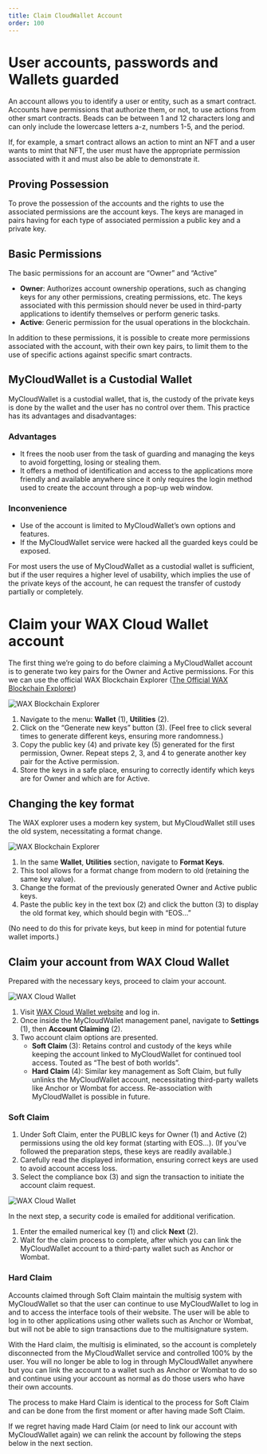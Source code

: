 ```yaml
---
title: Claim CloudWallet Account
order: 100
---
```


# User accounts, passwords and Wallets guarded

An account allows you to identify a user or entity, such as a smart contract. Accounts have permissions that authorize them, or not, to use actions from other smart contracts. Beads can be between 1 and 12 characters long and can only include the lowercase letters a-z, numbers 1-5, and the period.

If, for example, a smart contract allows an action to mint an NFT and a user wants to mint that NFT, the user must have the appropriate permission associated with it and must also be able to demonstrate it.

## Proving Possession

To prove the possession of the accounts and the rights to use the associated permissions are the account keys. The keys are managed in pairs having for each type of associated permission a public key and a private key.

## Basic Permissions

The basic permissions for an account are “Owner” and “Active”

- **Owner**: Authorizes account ownership operations, such as changing keys for any other permissions, creating permissions, etc. The keys associated with this permission should never be used in third-party applications to identify themselves or perform generic tasks.
- **Active**: Generic permission for the usual operations in the blockchain.

In addition to these permissions, it is possible to create more permissions associated with the account, with their own key pairs, to limit them to the use of specific actions against specific smart contracts.

## MyCloudWallet is a Custodial Wallet

MyCloudWallet is a custodial wallet, that is, the custody of the private keys is done by the wallet and the user has no control over them. This practice has its advantages and disadvantages:

### Advantages

- It frees the noob user from the task of guarding and managing the keys to avoid forgetting, losing or stealing them.
- It offers a method of identification and access to the applications more friendly and available anywhere since it only requires the login method used to create the account through a pop-up web window.

### Inconvenience

- Use of the account is limited to MyCloudWallet’s own options and features.
- If the MyCloudWallet service were hacked all the guarded keys could be exposed.

For most users the use of MyCloudWallet as a custodial wallet is sufficient, but if the user requires a higher level of usability, which implies the use of the private keys of the account, he can request the transfer of custody partially or completely.

# Claim your WAX Cloud Wallet account

The first thing we’re going to do before claiming a MyCloudWallet account is to generate two key pairs for the Owner and Active permissions. For this we can use the official WAX Blockchain Explorer ([The Official WAX Blockchain Explorer](https://waxblock.io/))

![WAX Blockchain Explorer](https://3dkrender.com/wp-content/uploads/2023/10/capture_martes-3-de-octubre-de-2023_11h05m31s_001_-768x376.png)

1. Navigate to the menu: **Wallet** (1), **Utilities** (2).
2. Click on the “Generate new keys” button (3). (Feel free to click several times to generate different keys, ensuring more randomness.)
3. Copy the public key (4) and private key (5) generated for the first permission, Owner. Repeat steps 2, 3, and 4 to generate another key pair for the Active permission.
4. Store the keys in a safe place, ensuring to correctly identify which keys are for Owner and which are for Active.

## Changing the key format

The WAX explorer uses a modern key system, but MyCloudWallet still uses the old system, necessitating a format change.

![WAX Blockchain Explorer](https://3dkrender.com/wp-content/uploads/2023/10/capture_martes-3-de-octubre-de-2023_11h43m51s_003_-1024x414.png)

1. In the same **Wallet**, **Utilities** section, navigate to **Format Keys**.
2. This tool allows for a format change from modern to old (retaining the same key value).
3. Change the format of the previously generated Owner and Active public keys.
4. Paste the public key in the text box (2) and click the button (3) to display the old format key, which should begin with “EOS…”

(No need to do this for private keys, but keep in mind for potential future wallet imports.)

## Claim your account from WAX Cloud Wallet

Prepared with the necessary keys, proceed to claim your account.

![WAX Cloud Wallet](https://3dkrender.com/wp-content/uploads/2023/10/capture_lunes-2-de-octubre-de-2023_16h55m06s_003_-1024x725.png)

1. Visit [WAX Cloud Wallet website](https://www.mycloudwallet.com) and log in.
2. Once inside the MyCloudWallet management panel, navigate to **Settings** (1), then **Account Claiming** (2).
3. Two account claim options are presented.
   - **Soft Claim** (3): Retains control and custody of the keys while keeping the account linked to MyCloudWallet for continued tool access. Touted as “The best of both worlds”.
   - **Hard Claim** (4): Similar key management as Soft Claim, but fully unlinks the MyCloudWallet account, necessitating third-party wallets like Anchor or Wombat for access. Re-association with MyCloudWallet is possible in future.

### Soft Claim

1. Under Soft Claim, enter the PUBLIC keys for Owner (1) and Active (2) permissions using the old key format (starting with EOS…). (If you’ve followed the preparation steps, these keys are readily available.)
2. Carefully read the displayed information, ensuring correct keys are used to avoid account access loss.
3. Select the compliance box (3) and sign the transaction to initiate the account claim request.

![WAX Cloud Wallet](https://3dkrender.com/wp-content/uploads/2023/10/capture_martes-3-de-octubre-de-2023_12h48m57s_001_.png)

In the next step, a security code is emailed for additional verification.

1. Enter the emailed numerical key (1) and click **Next** (2).
2. Wait for the claim process to complete, after which you can link the MyCloudWallet account to a third-party wallet such as Anchor or Wombat.

### Hard Claim

Accounts claimed through Soft Claim maintain the multisig system with MyCloudWallet so that the user can continue to use MyCloudWallet to log in and to access the interface tools of their website. The user will be able to log in to other applications using other wallets such as Anchor or Wombat, but will not be able to sign transactions due to the multisignature system.

With the Hard claim, the multisig is eliminated, so the account is completely disconnected from the MyCloudWallet service and controlled 100% by the user. You will no longer be able to log in through MyCloudWallet anywhere but you can link the account to a wallet such as Anchor or Wombat to do so and continue using your account as normal as do those users who have their own accounts.

The process to make Hard Claim is identical to the process for Soft Claim and can be done from the first moment or after having made Soft Claim.

If we regret having made Hard Claim (or need to link our account with MyCloudWallet again) we can relink the account by following the steps below in the next section.
